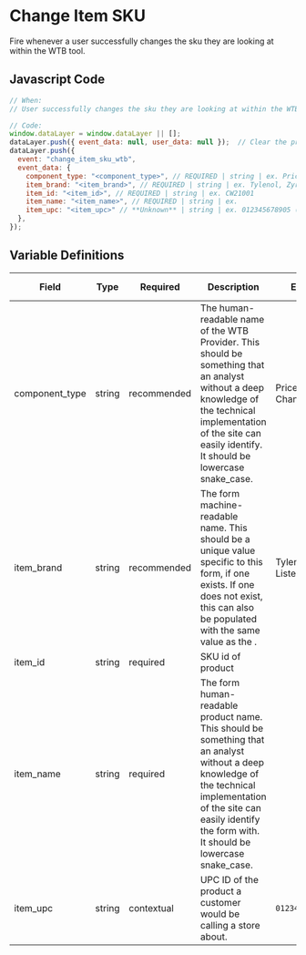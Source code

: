 # Change Item SKU

Fire whenever a user successfully changes the sku they are looking at within the WTB tool.

## Javascript Code

```js
// When:
// User successfully changes the sku they are looking at within the WTB tool.

// Code:
window.dataLayer = window.dataLayer || [];
dataLayer.push({ event_data: null, user_data: null });  // Clear the previous event_data object.
dataLayer.push({
  event: "change_item_sku_wtb",
  event_data: {
    component_type: "<component_type>", // REQUIRED | string | ex. PriceSpider, ChannelAdvisor
    item_brand: "<item_brand>", // REQUIRED | string | ex. Tylenol, Zyrtec, Listerine
    item_id: "<item_id>", // REQUIRED | string | ex. CW21001
    item_name: "<item_name>", // REQUIRED | string | ex. 
    item_upc: "<item_upc>" // **Unknown** | string | ex. 012345678905 (12 digits)
  },
});
```

## Variable Definitions

|Field|Type|Required|Description|Example|Pattern|Min Length|Max Length|Minimum|Maximum|Multiple Of|
| --- | --- | --- | --- | --- | --- | --- | --- | --- | --- | --- |
|component_type|string|recommended|The human-readable name of the WTB Provider. This should be something that an analyst without a deep knowledge of the technical implementation of the site can easily identify. It should be lowercase snake_case.|PriceSpider, ChannelAdvisor|
|item_brand|string|recommended|The form machine-readable name. This should be a unique value specific to this form, if one exists. If one does not exist, this can also be populated with the same value as the <name>.|Tylenol, Zyrtec, Listerine|
|item_id|string|required|SKU id of product||
|item_name|string|required|The form human-readable product name. This should be something that an analyst without a deep knowledge of the technical implementation of the site can easily identify the form with. It should be lowercase snake_case.||
|item_upc|string|contextual|UPC ID of the product a customer would be calling a store about.|`012345678905`|
